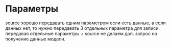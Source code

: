 # Параметры

<el-media-library :source="model.image" :entity-id="model.id" entity-type="article"></el-media-library>

source хорошо передавать одним параметром если есть данные, а если данных нет, то нужно передавать 3 отдельных параметра для записи.
передавая отдельные параметры + source не делаем доп. запрос на получение данных модели.
